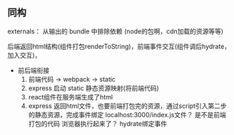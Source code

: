 ## 同构

externals：  从输出的 bundle 中排除依赖  (node的包啊，cdn加载的资源等等)

后端返回html结构(组件打包renderToString)，前端事件交互(组件调后hydrate，加入交互)， 

- 前后端衔接
  1. 前端代码 -> webpack -> static
  2. express 启动 static 静态资源映射(将前端代码)
  3. react组件在服务端生成了html
  4. express 返回html文件，也要前端打包完的资源，通过script引入第二步的静态资源，完成事件绑定
  localhost:3000/index.js文件？ 是不是前端打包的代码
  浏览器执行起来了？
  hydrate绑定事件